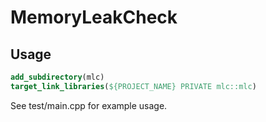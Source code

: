 # MemoryLeakCheck

## Usage
```cmake
add_subdirectory(mlc)
target_link_libraries(${PROJECT_NAME} PRIVATE mlc::mlc)
```

See test/main.cpp for example usage.
